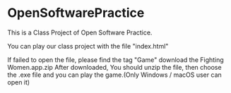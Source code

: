 # OpenSoftwarePractice
This is a Class Project of Open Software Practice.

You can play our class project with the file "index.html"

If failed to open the file, please find the tag "Game" download the Fighting Women.app.zip 
After downloaded, You should unzip the file, then choose the .exe file and you can play the game.(Only Windows / macOS user can open it)
